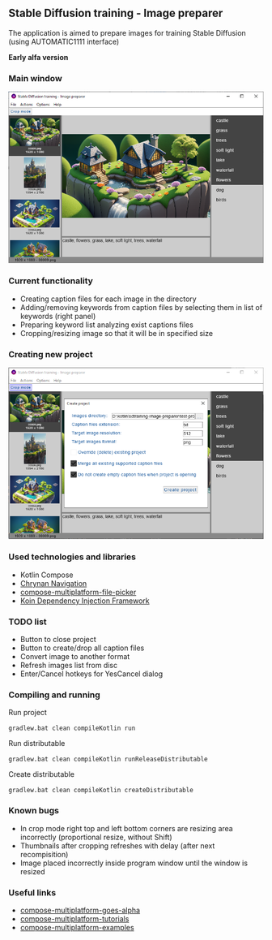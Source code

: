 ## Stable Diffusion training - Image preparer

The application is aimed to prepare images for training Stable Diffusion (using AUTOMATIC1111 interface)

**Early alfa version**

### Main window

![](screens/main-window.png)

### Current functionality

* Creating caption files for each image in the directory
* Adding/removing keywords from caption files by selecting them in list of keywords (right panel)
* Preparing keyword list analyzing exist captions files
* Cropping/resizing image so that it will be in specified size

### Creating new project

![](screens/create-project.png)

### Used technologies and libraries

* Kotlin Compose
* [Chrynan Navigation](https://github.com/chRyNaN/navigation)
* [compose-multiplatform-file-picker](https://github.com/Wavesonics/compose-multiplatform-file-picker)
* [Koin Dependency Injection Framework](https://github.com/InsertKoinIO/koin)

### TODO list
* Button to close project
* Button to create/drop all caption files
* Convert image to another format
* Refresh images list from disc
* Enter/Cancel hotkeys for YesCancel dialog

### Compiling and running

Run project

```shell
gradlew.bat clean compileKotlin run
```

Run distributable

```shell
gradlew.bat clean compileKotlin runReleaseDistributable
```

Create distributable

```shell
gradlew.bat clean compileKotlin createDistributable
```

### Known bugs

* In crop mode right top and left bottom corners are resizing area incorrectly (proportional resize, without Shift)
* Thumbnails after cropping refreshes with delay (after next recompisition)
* Image placed incorrectly inside program window until the window is resized

### Useful links

* [compose-multiplatform-goes-alpha](https://blog.jetbrains.com/kotlin/2021/08/compose-multiplatform-goes-alpha/)
* [compose-multiplatform-tutorials](https://github.com/JetBrains/compose-multiplatform/tree/master/tutorials/)
* [compose-multiplatform-examples](https://github.com/JetBrains/compose-multiplatform#examples)



